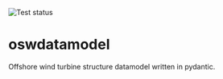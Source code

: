 ![Test status](https://github.com/beancandesign/oswdatamodel/actions/workflows/test.yml/badge.svg?event=push)

# oswdatamodel
Offshore wind turbine structure datamodel written in pydantic.